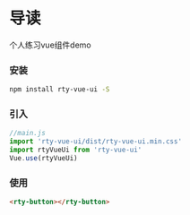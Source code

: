 # 导读

个人练习vue组件demo

### 安装

``` bash
npm install rty-vue-ui -S
```

### 引入

``` js
//main.js
import 'rty-vue-ui/dist/rty-vue-ui.min.css'
import rtyVueUi from 'rty-vue-ui'
Vue.use(rtyVueUi)
```

### 使用

``` html
<rty-button></rty-button>
```